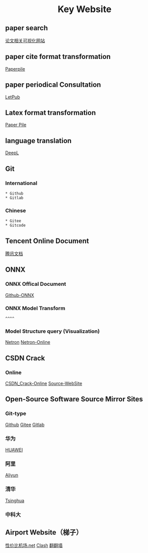 <h1 align = "center"> Key Website </h1>

## paper search

[论文相关可视化网站](https://www.connectedpapers.com/)

## paper cite format transformation

[Paperpile](https://www.bibtex.com/converters/)

## paper periodical Consultation

[LetPub](https://www.letpub.com.cn/)

## Latex format transformation

[Paper Pile](https://www.bibtex.com/converters/)

## language translation

[DeepL](https://www.deepl.com/home)

## Git

### International

    * Github
    * Gitlab

### Chinese

    * Gitee
    * Gitcode

## Tencent Online Document

[腾讯文档](https://docs.qq.com/desktop)

## ONNX

### ONNX Offical Document

[Github-ONNX](https://github.com/onnx/onnx)

### ONNX Model Transform

    ^^^^

### Model Structure query (Visualization)

[Netron](https://github.com/lutzroeder/netron)
[Netron-Online](https://netron.app/)

## CSDN Crack 

### Online

[CSDN_Crack-Online](https://www.niupizhiyuan.com/download.html)
[Source-WebSite](https://www.niupizhiyuan.com)

## Open-Source Software Source Mirror Sites

### Git-type

[Github](https://github.com/)
[Gitee](https://gitee.com/)
[Gitlab](https://gitlab.com/)

### 华为

[HUAWEI](https://mirrors.huaweicloud.com/home)

### 阿里

[Aliyun](https://mirrors.aliyun.com/)

### 清华

[Tsinghua](https://mirrors.tuna.tsinghua.edu.cn/)

### 中科大

## Airport Website（梯子）

[性价比机场.net](https://xn--6nq44r2uh9rhj7f.net/#/dashboard)
[Clash](https://www.clash.la/)
[翻翻墙](https://www.ffq.la/)
